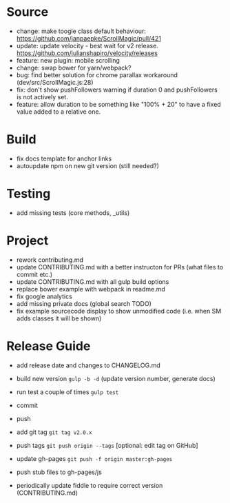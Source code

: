 # Source
 - change: make toogle class default behaviour: https://github.com/janpaepke/ScrollMagic/pull/421
 - update: update velocity - best wait for v2 release. https://github.com/julianshapiro/velocity/releases
 - feature: new plugin: mobile scrolling
 - change: swap bower for yarn/webpack?
 - bug: find better solution for chrome parallax workaround (dev/src/ScrollMagic.js:28)
 - fix: don't show pushFollowers warning if duration 0 and pushFollowers is not actively set.
 - feature: allow duration to be something like "100% + 20" to have a fixed value added to a relative one. 

# Build
 - fix docs template for anchor links
 - autoupdate npm on new git version (still needed?)

# Testing
 - add missing tests (core methods, _utils)

# Project
 - rework contributing.md
 - update CONTRIBUTING.md with a better instructon for PRs (what files to commit etc.)
 - update CONTRIBUTING.md with all gulp build options
 - replace bower example with webpack in readme.md
 - fix google analytics
 - add missing private docs (global search TODO)
 - fix example sourcecode display to show unmodified code (i.e. when SM adds classes it will be shown)


# Release Guide
- add release date and changes to CHANGELOG.md
- build new version `gulp -b -d` (update version number, generate docs)
- run test a couple of times `gulp test`
- commit
- push
- add git tag `git tag v2.0.x`
- push tags `git push origin --tags` [optional: edit tag on GitHub]

- update gh-pages `git push -f origin master:gh-pages`
- push stub files to gh-pages/js

- periodically update fiddle to require correct version (CONTRIBUTING.md)
